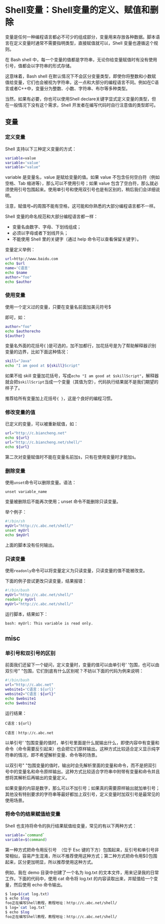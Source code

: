# Shell变量：Shell变量的定义、赋值和删除



变量是任何一种编程语言都必不可少的组成部分，变量用来存放各种数据。脚本语言在定义变量时通常不需要指明类型，直接赋值就可以，Shell 变量也遵循这个规则。

在 Bash shell 中，每一个变量的值都是字符串，无论你给变量赋值时有没有使用引号，值都会以字符串的形式存储。

这意味着，Bash shell 在默认情况下不会区分变量类型，即使你将整数和小数赋值给变量，它们也会被视为字符串，这一点和大部分的编程语言不同。例如在C语言或者C++中，变量分为整数、小数、字符串、布尔等多种类型。

当然，如果有必要，你也可以使用Shell declare关键字显式定义变量的类型，但在一般情况下没有这个需求，Shell 开发者在编写代码时自行注意值的类型即可。

## 变量
### 定义变量

Shell 支持以下三种定义变量的方式：
``` bash
variable=value
variable='value'
variable="value"
```
variable 是变量名，value 是赋给变量的值。如果 value 不包含任何空白符（例如空格、Tab 缩进等），那么可以不使用引号；如果 value 包含了空白符，那么就必须使用引号包围起来。使用单引号和使用双引号也是有区别的，稍后我们会详细说明。

注意，赋值号`=`的周围不能有空格，这可能和你熟悉的大部分编程语言都不一样。

Shell 变量的命名规范和大部分编程语言都一样：

- 变量名由数字、字母、下划线组成；
- 必须以字母或者下划线开头；
- 不能使用 Shell 里的关键字（通过 help 命令可以查看保留关键字）。

变量定义举例：

``` bash
url=http://www.baidu.com
echo $url
name='C语言'
echo $name
author="foo"
echo $author
```

### 使用变量

使用一个定义过的变量，只要在变量名前面加美元符号$

即可，如：

``` bash
author="foo"
echo $authorecho 
${author}
```

变量名外面的花括号{ }是可选的，加不加都行，加花括号是为了帮助解释器识别变量的边界，比如下面这种情况：

``` bash
skill="Java"
echo "I am good at ${skill}Script"
```

如果不给 skill 变量加花括号，写成`echo "I am good at $skillScript"`，解释器就会把` $skillScript `当成一个变量（其值为空），代码执行结果就不是我们期望的样子了。

推荐给所有变量加上花括号`{ }`，这是个良好的编程习惯。

### 修改变量的值

已定义的变量，可以被重新赋值，如：

``` bash
url="http://c.biancheng.net"
echo ${url}
url="http://c.biancheng.net/shell/"
echo ${url}
```

第二次对变量赋值时不能在变量名前加`$`，只有在使用变量时才能加`$`。


### 删除变量

使用`unset`命令可以删除变量。语法：

```
unset variable_name
```

变量被删除后不能再次使用；unset 命令不能删除只读变量。

举个例子：

``` bash
#!/bin/sh
myUrl="http://c.abc.net/shell/"
unset myUrl
echo $myUrl
```

上面的脚本没有任何输出。

### 只读变量

使用`readonly`命令可以将变量定义为只读变量，只读变量的值不能被改变。

下面的例子尝试更改只读变量，结果报错：

``` bash
#!/bin/bash
myUrl="http://c.abc.net/shell/"
readonly myUrl
myUrl="http://c.abc.net/shell/"
```

运行脚本，结果如下：

```
bash: myUrl: This variable is read only.
```

## misc
### 单引号和双引号的区别

前面我们还留下一个疑问，定义变量时，变量的值可以由单引号' '包围，也可以由双引号" "包围，它们到底有什么区别呢？不妨以下面的代码为例来说明：

``` bash
#!/bin/bash
url="http://c.abc.net"
website1='C语言：${url}'
website2="C语言：${url}"
echo $website1
echo $website2
```

运行结果：
```
C语言：${url}

C语言：http://c.abc.net
```
以单引号' '包围变量的值时，单引号里面是什么就输出什么，即使内容中有变量和命令（命令需要反引起来）也会把它们原样输出。这种方式比较适合定义显示纯字符串的情况，即不希望解析变量、命令等的场景。

以双引号" "包围变量的值时，输出时会先解析里面的变量和命令，而不是把双引号中的变量名和命令原样输出。这种方式比较适合字符串中附带有变量和命令并且想将其解析后再输出的变量定义。

如果变量的内容是数字，那么可以不加引号；如果真的需要原样输出就加单引号；其他没有特别要求的字符串等最好都加上双引号，定义变量时加双引号是最常见的使用场景。

### 将命令的结果赋值给变量

Shell 也支持将命令的执行结果赋值给变量，常见的有以下两种方式：

``` bash
variable=`command`
variable=$(command)
```

第一种方式把命令用反引号` `（位于 Esc 键的下方）包围起来，反引号和单引号非常相似，容易产生混淆，所以不推荐使用这种方式；第二种方式把命令用$()包围起来，区分更加明显，所以推荐使用这种方式。

例如，我在 demo 目录中创建了一个名为 log.txt 的文本文件，用来记录我的日常工作。下面的代码中，使用 cat 命令将 log.txt 的内容读取出来，并赋值给一个变量，然后使用 echo 命令输出。

``` bash
$ log=$(cat log.txt)
$ echo $log
foo正在编写Shell教程，教程地址：http://c.abc.net/shell/
$ log=`cat log.txt`
$ echo $log
foo正在编写Shell教程，教程地址：http://c.abc.net/shell/
```
